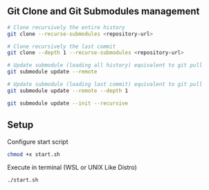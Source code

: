 ## Git Clone and Git Submodules management

```bash
# Clone recursively the entire history
git clone --recurse-submodules <repository-url>

# Clone recursively the last commit
git clone --depth 1 --recurse-submodules <repository-url>

# Update submodule (loading all history) equivalent to git pull
git submodule update --remote

# Update submodule (loading last commit) equivalent to git pull
git submodule update --remote --depth 1

git submodule update --init --recursive
```

## Setup

Configure start script

```bash
chmod +x start.sh
```

Execute in terminal (WSL or UNIX Like Distro)

```bash
./start.sh
```
